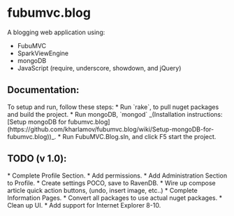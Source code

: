 <h1>fubumvc.blog</h1>
A blogging web application using:

* FubuMVC
* SparkViewEngine
* mongoDB
* JavaScript (require, underscore, showdown, and jQuery)

<h2>Documentation:</h2>
To setup and run, follow these steps:
* Run `rake`, to pull nuget packages and build the project.
* Run mongoDB, `mongod`  _(Installation instructions: [Setup mongoDB for fubumvc.blog](https://github.com/kharlamov/fubumvc.blog/wiki/Setup-mongoDB-for-fubumvc.blog))_.
* Run FubuMVC.Blog.sln, and click F5 start the project.


<h2>TODO (v 1.0):</h2>
* Complete Profile Section.
* Add permissions.
* Add Administration Section to Profile.
* Create settings POCO, save to RavenDB.
* Wire up compose article quick action buttons, (undo, insert image, etc..)
* Complete Information Pages.
* Convert all packages to use actual nuget packages.
* Clean up UI.
* Add support for Internet Explorer 8-10.
